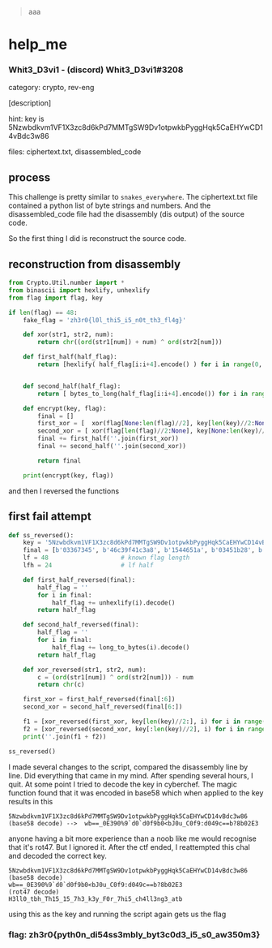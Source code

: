 > aaa
# help_me
### Whit3_D3vi1 - (discord) Whit3_D3vi1#3208

category: crypto, rev-eng

[description]

hint: key is 5Nzwbdkvm1VF1X3zc8d6kPd7MMTgSW9Dv1otpwkbPyggHqk5CaEHYwCD14vBdc3w86

files: ciphertext.txt, disassembled_code

## process
This challenge is pretty similar to `snakes_everywhere`.
The ciphertext.txt file contained a python list of byte strings and numbers.
And the disassembled_code file had the disassembly (dis output) of the source code.

So the first thing I did is reconstruct the source code.
## reconstruction from disassembly
```python
from Crypto.Util.number import *
from binascii import hexlify, unhexlify
from flag import flag, key

if len(flag) == 48:
	fake_flag = 'zh3r0{l0l_thi5_i5_n0t_th3_fl4g}'

	def xor(str1, str2, num):
		return chr((ord(str1[num]) + num) ^ ord(str2[num]))

	def first_half(half_flag):
		return [hexlify( half_flag[i:i+4].encode() ) for i in range(0, len(half_flag), 4)]


	def second_half(half_flag):
		return [ bytes_to_long(half_flag[i:i+4].encode()) for i in range(0, len(half_flag), 4)]

	def encrypt(key, flag):
		final = []
		first_xor = [  xor(flag[None:len(flag)//2], key[len(key)//2:None], i) for i in range(len(flag)//2)]
		second_xor = [ xor(flag[len(flag)//2:None], key[None:len(key)//2], i) for i in range(len(flag)//2)]
		final += first_half(''.join(first_xor))
		final += second_half(''.join(second_xor))

		return final

	print(encrypt(key, flag))
```
and then I reversed the functions
## first fail attempt
```python
def ss_reversed():
	key = '5Nzwbdkvm1VF1X3zc8d6kPd7MMTgSW9Dv1otpwkbPyggHqk5CaEHYwCD14vBdc3w86'
	final = [b'03367345', b'46c39f41c3a8', b'1544651a', b'03451b28', b'77c3aac3a275', b'c39e16c3b6c3b2', 391124763, 121061897, 1396123432, 389813723487, 295339258400, 131682038629031]
	lf = 48                    # known flag length
	lfh = 24                   # lf half

	def first_half_reversed(final):
		half_flag = ''
		for i in final:
			half_flag += unhexlify(i).decode()
		return half_flag

	def second_half_reversed(final):
		half_flag = ''
		for i in final:
			half_flag += long_to_bytes(i).decode()
		return half_flag

	def xor_reversed(str1, str2, num):
		c = (ord(str1[num]) ^ ord(str2[num])) - num
		return chr(c)

	first_xor = first_half_reversed(final[:6])
	second_xor = second_half_reversed(final[6:])

	f1 = [xor_reversed(first_xor, key[len(key)//2:], i) for i in range(lfh)]
	f2 = [xor_reversed(second_xor, key[:len(key)//2], i) for i in range(lfh)]
	print(''.join(f1 + f2))

ss_reversed()
```
I made several changes to the script, compared the disassembly line by line. Did everything that came in my mind.
After spending several hours, I quit.
At some point I tried to decode the key in cyberchef. The magic function found that it was encoded in base58
which when applied to the key results in this
```
5Nzwbdkvm1VF1X3zc8d6kPd7MMTgSW9Dv1otpwkbPyggHqk5CaEHYwCD14vBdc3w86  (base58 decode) -->  wb==_0E390%9`d0`d0f9b0<bJ0u_C0f9:d049c==b?8b02E3
```
anyone having a bit more experience than a noob like me would recognise that it's rot47. But I ignored it.
After the ctf ended, I reattempted this chal and decoded the correct key.
```
5Nzwbdkvm1VF1X3zc8d6kPd7MMTgSW9Dv1otpwkbPyggHqk5CaEHYwCD14vBdc3w86
(base58 decode)
wb==_0E390%9`d0`d0f9b0<bJ0u_C0f9:d049c==b?8b02E3
(rot47 decode)
H3ll0_tbh_Th15_15_7h3_k3y_F0r_7hi5_ch4ll3ng3_atb
```

using this as the key and running the script again gets us the flag


### flag: zh3r0{pyth0n_di54ss3mbly_byt3c0d3_i5_s0_aw350m3}
